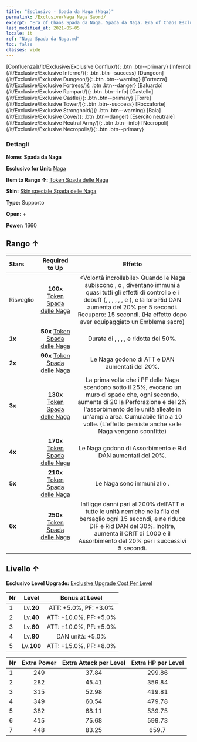```yaml
---
title: "Esclusivo - Spada da Naga (Naga)"
permalink: /Exclusive/Naga Naga Sword/
excerpt: "Era of Chaos Spada da Naga. Spada da Naga. Era of Chaos Esclusivo Spada da Naga. Naga Esclusivo."
last_modified_at: 2021-05-05
locale: it
ref: "Naga Spada da Naga.md"
toc: false
classes: wide
---
```

 [Confluenza](/it/Exclusive/Exclusive Conflux/){: .btn .btn--primary} [Inferno](/it/Exclusive/Exclusive Inferno/){: .btn .btn--success} [Dungeon](/it/Exclusive/Exclusive Dungeon/){: .btn .btn--warning} [Fortezza](/it/Exclusive/Exclusive Fortress/){: .btn .btn--danger} [Baluardo](/it/Exclusive/Exclusive Rampart/){: .btn .btn--info} [Castello](/it/Exclusive/Exclusive Castle/){: .btn .btn--primary} [Torre](/it/Exclusive/Exclusive Tower/){: .btn .btn--success} [Roccaforte](/it/Exclusive/Exclusive Stronghold/){: .btn .btn--warning} [Baia](/it/Exclusive/Exclusive Cove/){: .btn .btn--danger} [Esercito neutrale](/it/Exclusive/Exclusive Neutral Army/){: .btn .btn--info} [Necropoli](/it/Exclusive/Exclusive Necropolis/){: .btn .btn--primary} 

### Dettagli
 **Nome: Spada da Naga** 

 **Esclusivo for Unit:** [Naga](/it/units/Naga/) 

 **Item to Rango ↑:** [Token Spada delle Naga](/ItemsIT/con_987/)

 **Skin:** [Skin speciale Spada delle Naga](/ItemsIT/con_655/)

 **Type:** Supporto

 **Open:** +

 **Power:** 1660

## Rango ↑

  |     Stars    |  Required to Up | Effetto |
  |:-------------|:---------------:|:---------------:|
  |  Risveglio  | **100x** [Token Spada delle Naga](/ItemsIT/con_987/) | <Volontà incrollabile> Quando le Naga subiscono <Stordimento>, <Pietrificazione> o <Silenzio>, diventano immuni a quasi tutti gli effetti di controllo e i debuff (<Congelamento>, <Silenzio>, <Rallentamento>, <Pietrificazione>, <Stordimento>, <Morale basso>, <Impedimento> e <Blocco temporale>), e la loro Rid DAN aumenta del 20% per 5 secondi. Recupero: 15 secondi. (Ha effetto dopo aver equipaggiato un Emblema sacro) |
  | **1x** <i class="fas fa-star"/> | **50x** [Token Spada delle Naga](/ItemsIT/con_987/) | Durata di <Stordimento>, <Pietrificazione>, <Rallentamento>, <Congelamento>, <Morale basso> e <Silenzio> ridotta del 50%. |
  | **2x** <i class="fas fa-star"/> | **90x** [Token Spada delle Naga](/ItemsIT/con_987/) | Le Naga godono di ATT e DAN aumentati del 20%. |
  | **3x** <i class="fas fa-star"/> | **130x** [Token Spada delle Naga](/ItemsIT/con_987/) | <Muro di spade Naga> La prima volta che i PF delle Naga scendono sotto il 25%, evocano un muro di spade che, ogni secondo, aumenta di 20 la Perforazione e del 2% l'assorbimento delle unità alleate in un'ampia area. Cumulabile fino a 10 volte. (L'effetto persiste anche se le Naga vengono sconfitte) |
  | **4x** <i class="fas fa-star"/> | **170x** [Token Spada delle Naga](/ItemsIT/con_987/) | Le Naga godono di Assorbimento e Rid DAN aumentati del 20%. |
  | **5x** <i class="fas fa-star"/> | **210x** [Token Spada delle Naga](/ItemsIT/con_987/) | Le Naga sono immuni allo <Stordimento>. |
  | **6x** <i class="fas fa-star"/> | **250x** [Token Spada delle Naga](/ItemsIT/con_987/) | <Raggio della Spada da Naga> Infligge danni pari al 200% dell'ATT a tutte le unità nemiche nella fila del bersaglio ogni 15 secondi, e ne riduce DIF e Rid DAN del 30%. Inoltre, aumenta il CRIT di 1000 e il Assorbimento del 20% per i successivi 5 secondi. |


## Livello ↑
 **Esclusivo Level Upgrade:** [Exclusive Upgrade Cost Per Level](/Exclusive/ExclusiveUpgradeCostPerLevel/)

  |  Nr  |   Level  | Bonus at Level |
  |:-----|:--------:|:--------------:|
  | 1 | Lv.**20** | ATT: +5.0%, PF: +3.0% |
  | 2 | Lv.**40** | ATT: +10.0%, PF: +5.0% |
  | 3 | Lv.**60** | ATT: +10.0%, PF: +5.0% |
  | 4 | Lv.**80** | DAN unità: +5.0% |
  | 5 | Lv.**100** | ATT: +15.0%, PF: +8.0% |


  |  Nr  |  Extra Power | Extra Attack per Level | Extra HP per Level |
  |:-----|:--------:|:--------:|:--------:|
  | 1 | 249 | 37.84 | 299.86 |
  | 2 | 282 | 45.41 | 359.84 |
  | 3 | 315 | 52.98 | 419.81 |
  | 4 | 349 | 60.54 | 479.78 |
  | 5 | 382 | 68.11 | 539.75 |
  | 6 | 415 | 75.68 | 599.73 |
  | 7 | 448 | 83.25 | 659.7 |


